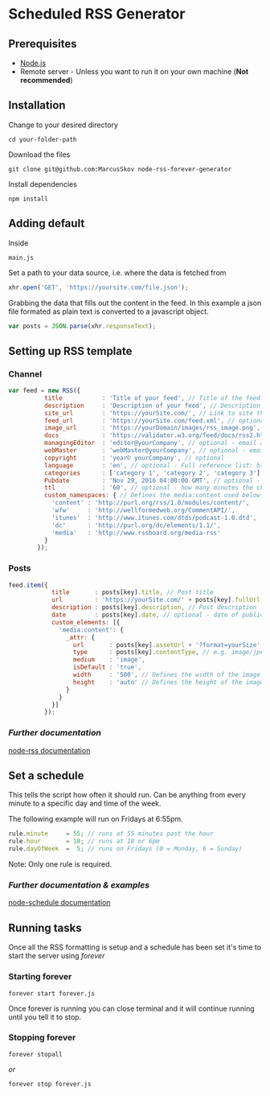 # Scheduled RSS Generator


## Prerequisites

- [Node.js](https://nodejs.org/en/)
- Remote server - Unless you want to run it on your own machine (**Not recommended**)


## Installation

Change to your desired directory
```
cd your-folder-path
```

Download the files
```
git clone git@github.com:MarcusSkov node-rss-forever-generator
```

Install dependencies
```
npm install
```


## Adding default

Inside
```
main.js
```

Set a path to your data source, i.e. where the data is fetched from
``` js
xhr.open('GET', 'https://yoursite.com/file.json');
```

Grabbing the data that fills out the content in the feed. In this example a json file formated as plain text is converted to a javascript object.
``` js
var posts = JSON.parse(xhr.responseText);
```

## Setting up RSS template

### Channel

``` js
var feed = new RSS({
          title           : 'Title of your feed', // Title of the feed
          description     : 'Description of your feed', // Description of the feed
          site_url        : 'https://yourSite.com/', // Link to site the feed is hosted on
          feed_url        : 'https://yourSite.com/feed.xml', // optional - url to the XML feed
          image_url       : 'https://yourDomain/images/rss_image.png', // optional - image that RSS readers use when displaying your feed (feed thumbnail) 
          docs            : 'https://validator.w3.org/feed/docs/rss2.html', // optional & fixed - url for RSS documentation
          managingEditor  : 'editor@yourCompany', // optional - email address for the editor of the feed posts
          webMaster       : 'webMaster@yourCompany', // optional - email address for the webmaster
          copyright       : 'year© yourCompany', // optional
          language        : 'en', // optional - Full reference list: http://www.rssboard.org/rss-language-codes
          categories      : ['category 1', 'category 2', 'category 3'], // optional - e.g. design, news, 
          Pubdate         : 'Nov 29, 2016 04:00:00 GMT', // optional - date the RSS feed came online
          ttl             : '60', // optional - how many minutes the channel is cached before being refreshed from the source
          custom_namespaces: { // Defines the media:content used below. This is required to make images defined in media:content to appear in some RSS readers
            'content' : 'http://purl.org/rss/1.0/modules/content/',
            'wfw'     : 'http://wellformedweb.org/CommentAPI/',
            'itunes'  : 'http://www.itunes.com/dtds/podcast-1.0.dtd',
            'dc'      : 'http://purl.org/dc/elements/1.1/',
            'media'   : 'http://www.rssboard.org/media-rss'
          }
        });
```

### Posts

``` js
feed.item({
            title       : posts[key].title, // Post title
            url         : 'https://yourSite.com/' + posts[key].fullUrl, // Url to the full post
            description : posts[key].description, // Post description
            date        : posts[key].date, // optional - date of publication
            custom_elements: [{
              'media:content': {
                _attr: {
                  url       : posts[key].assetUrl + '?format=yourSize', // Fetches a specific image size in cases where there are multple versions of the same image. Sizes are defined as, e.g., 500w (500px width), 356h (356px height)
                  type      : posts[key].contentType, // e.g. image/jpeg, image/png, text/html
                  medium    : 'image',
                  isDefault : 'true',
                  width     : '500', // Defines the width of the image other services (e.g. Mailchimp) sets it as.
                  height    : 'auto' // Defines the height of the image other services (e.g. Mailchimp) sets it as.
                }
              }
            }]
          });
```

### _Further documentation_
[node-rss documentation](https://www.npmjs.com/package/node-rss)

## Set a schedule
This tells the script how often it should run.
Can be anything from every minute to a specific day and time of the week.

The following example will run on Fridays at 6:55pm.
``` js
rule.minute     = 55; // runs at 55 minutes past the hour
rule.hour       = 18; // runs at 18 or 6pm
rule.dayOfWeek  =  5; // runs on Fridays (0 = Monday, 6 = Sunday)
```
Note: Only one rule is required.

### _Further documentation & examples_
[node-schedule documentation](https://www.npmjs.com/package/node-schedule)


## Running tasks
Once all the RSS formatting is setup and a schedule has been set it's time to start the server using _forever_ 

### Starting forever

```
forever start forever.js
```
Once forever is running you can close terminal and it will continue running until you tell it to stop.

### Stopping forever

```
forever stopall
```

_or_

```
forever stop forever.js
```
